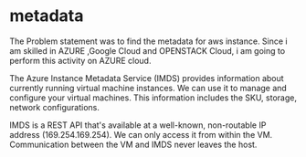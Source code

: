 # metadata
The Problem statement was to find the metadata for aws instance. Since i am skilled in AZURE ,Google Cloud and OPENSTACK Cloud, i am going to perform this activity on AZURE cloud.

The Azure Instance Metadata Service (IMDS) provides information about currently running virtual machine instances. We can use it to manage and configure your virtual machines. This information includes the SKU, storage, network configurations.

IMDS is a REST API that's available at a well-known, non-routable IP address (169.254.169.254). We can only access it from within the VM. Communication between the VM and IMDS never leaves the host. 

